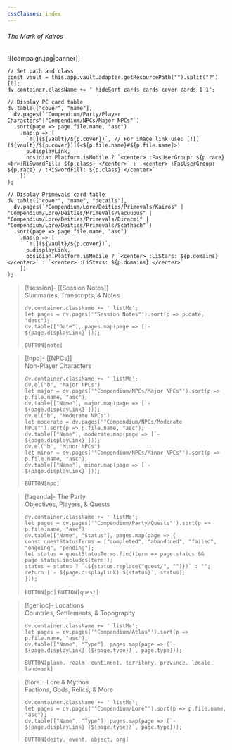 ```yaml
---
cssClasses: index
---
```

###### <span class="head">The Mark of Kairos</span> 
![[campaign.jpg|banner]]

```dataviewjs
// Set path and class
const vault = this.app.vault.adapter.getResourcePath("").split("?")[0];
dv.container.className += ' hideSort cards cards-cover cards-1-1';

// Display PC card table
dv.table(["cover", "name"],
  dv.pages(`"Compendium/Party/Player Characters"|"Compendium/NPCs/Major NPCs"`)
  .sort(page => page.file.name, "asc")
    .map(p => [
      `![](${vault}/${p.cover})`, // For image link use: [![](${vault}/${p.cover})](<${p.file.name}#${p.file.name}>)
      p.displayLink,
      obsidian.Platform.isMobile ? `<center> :FasUserGroup: ${p.race}<br>:RiSwordFill: ${p.class} </center>` : `<center> :FasUserGroup: ${p.race} / :RiSwordFill: ${p.class} </center>`
    ])
);

// Display Primevals card table
dv.table(["cover", "name", "details"],
  dv.pages(`"Compendium/Lore/Deities/Primevals/Kairos" | "Compendium/Lore/Deities/Primevals/Vacuuous" | "Compendium/Lore/Deities/Primevals/Diracmi" | "Compendium/Lore/Deities/Primevals/Scathach"`)
  .sort(page => page.file.name, "asc")
    .map(p => [
      `![](${vault}/${p.cover})`,
      p.displayLink,
      obsidian.Platform.isMobile ? `<center> :LiStars: ${p.domains} </center>` : `<center> :LiStars: ${p.domains} </center>`
    ])
);
```

> [!session]-  [[Session Notes]]<br><span class="sub">Summaries, Transcripts, & Notes</span>
> ```dataviewjs
> dv.container.className += ' listMe';
> let pages = dv.pages('"Session Notes"').sort(p => p.date, "desc");  
> dv.table(["Date"], pages.map(page => [`- ${page.displayLink}`]));
> ```
> `BUTTON[note]`

> [!npc]-   [[NPCs]]<br><span class="sub">Non-Player Characters</span>
> ```dataviewjs
> dv.container.className += ' listMe';
> dv.el("b", "Major NPCs")
> let major = dv.pages('"Compendium/NPCs/Major NPCs"').sort(p => p.file.name, "asc");  
> dv.table(["Name"], major.map(page => [`- ${page.displayLink}`]));
> dv.el("b", "Moderate NPCs")
> let moderate = dv.pages('"Compendium/NPCs/Moderate NPCs"').sort(p => p.file.name, "asc");  
> dv.table(["Name"], moderate.map(page => [`- ${page.displayLink}`]));
> dv.el("b", "Minor NPCs")
> let minor = dv.pages('"Compendium/NPCs/Minor NPCs"').sort(p => p.file.name, "asc");  
> dv.table(["Name"], minor.map(page => [`- ${page.displayLink}`]));
> ```
> `BUTTON[npc]`

> [!agenda]-  The Party<br><span class="sub">Objectives, Players, & Quests</span>
>```dataviewjs
> dv.container.className += ' listMe';
> let pages = dv.pages('"Compendium/Party/Quests"').sort(p => p.file.name, "asc");
> dv.table(["Name", "Status"], pages.map(page => {
> const questStatusTerms = ["completed", "abandoned", "failed", "ongoing", "pending"];
> let status = questStatusTerms.find(term => page.status && page.status.includes(term));
> status = status ? `(${status.replace("quest/", "")})` : "";
> return [`- ${page.displayLink} ${status}`, status];
> }));
> ```
> `BUTTON[pc]` `BUTTON[quest]`

> [!genloc]-  Locations<br><span class="sub">Countries, Settlements, & Topography</span>
> ```dataviewjs
> dv.container.className += ' listMe';
> let pages = dv.pages('"Compendium/Atlas"').sort(p => p.file.name, "asc");  
> dv.table(["Name", "Type"], pages.map(page => [`- ${page.displayLink} (${page.type})`, page.type]));
> ```
>`BUTTON[plane, realm, continent, territory, province, locale, landmark]`

> [!lore]-  Lore & Mythos<br><span class="sub">Factions, Gods, Relics, & More</span> 
> ```dataviewjs
> dv.container.className += ' listMe';
> let pages = dv.pages('"Compendium/Lore"').sort(p => p.file.name, "asc");  
> dv.table(["Name", "Type"], pages.map(page => [`- ${page.displayLink} (${page.type})`, page.type]));
> ```
> `BUTTON[deity, event, object, org]`